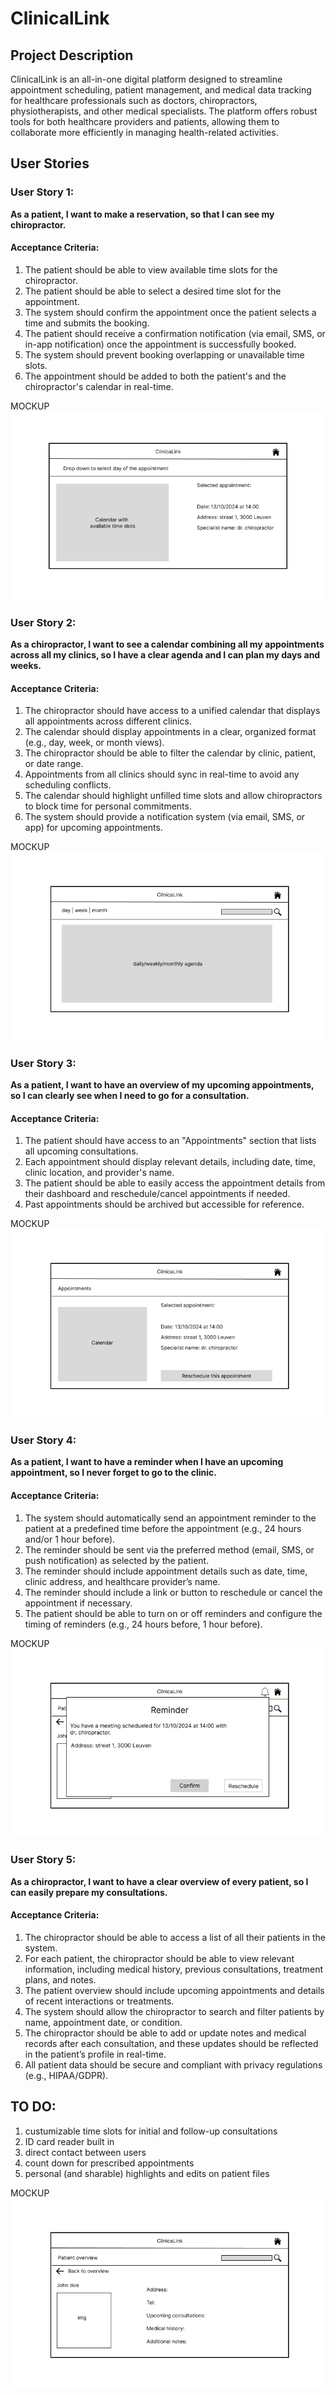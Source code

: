 # ClinicalLink

## Project Description
ClinicalLink is an all-in-one digital platform designed to streamline appointment scheduling, patient management, and medical data tracking for healthcare professionals such as doctors, chiropractors, physiotherapists, and other medical specialists. The platform offers robust tools for both healthcare providers and patients, allowing them to collaborate more efficiently in managing health-related activities.

## User Stories

### User Story 1:
**As a patient, I want to make a reservation, so that I can see my chiropractor.**

#### Acceptance Criteria:
1. The patient should be able to view available time slots for the chiropractor.
2. The patient should be able to select a desired time slot for the appointment.
3. The system should confirm the appointment once the patient selects a time and submits the booking.
4. The patient should receive a confirmation notification (via email, SMS, or in-app notification) once the appointment is successfully booked.
5. The system should prevent booking overlapping or unavailable time slots.
6. The appointment should be added to both the patient's and the chiropractor's calendar in real-time.

MOCKUP
![alt text](<User story 1.png>)

### User Story 2:
**As a chiropractor, I want to see a calendar combining all my appointments across all my clinics, so I have a clear agenda and I can plan my days and weeks.**

#### Acceptance Criteria:
1. The chiropractor should have access to a unified calendar that displays all appointments across different clinics.
2. The calendar should display appointments in a clear, organized format (e.g., day, week, or month views).
3. The chiropractor should be able to filter the calendar by clinic, patient, or date range.
4. Appointments from all clinics should sync in real-time to avoid any scheduling conflicts.
5. The calendar should highlight unfilled time slots and allow chiropractors to block time for personal commitments.
6. The system should provide a notification system (via email, SMS, or app) for upcoming appointments.

MOCKUP
![alt text](<User story 2.png>)

### User Story 3:
**As a patient, I want to have an overview of my upcoming appointments, so I can clearly see when I need to go for a consultation.**

#### Acceptance Criteria:
1. The patient should have access to an "Appointments" section that lists all upcoming consultations.
2. Each appointment should display relevant details, including date, time, clinic location, and provider's name.
3. The patient should be able to easily access the appointment details from their dashboard and reschedule/cancel appointments if needed.
4. Past appointments should be archived but accessible for reference.

MOCKUP
![alt text](<User story 3.png>)

### User Story 4:
**As a patient, I want to have a reminder when I have an upcoming appointment, so I never forget to go to the clinic.**

#### Acceptance Criteria:
1. The system should automatically send an appointment reminder to the patient at a predefined time before the appointment (e.g., 24 hours and/or 1 hour before).
2. The reminder should be sent via the preferred method (email, SMS, or push notification) as selected by the patient.
3. The reminder should include appointment details such as date, time, clinic address, and healthcare provider’s name.
4. The reminder should include a link or button to reschedule or cancel the appointment if necessary.
5. The patient should be able to turn on or off reminders and configure the timing of reminders (e.g., 24 hours before, 1 hour before).

MOCKUP
![alt text](<User story 4.png>)

### User Story 5:
**As a chiropractor, I want to have a clear overview of every patient, so I can easily prepare my consultations.**

#### Acceptance Criteria:
1. The chiropractor should be able to access a list of all their patients in the system.
2. For each patient, the chiropractor should be able to view relevant information, including medical history, previous consultations, treatment plans, and notes.
3. The patient overview should include upcoming appointments and details of recent interactions or treatments.
4. The system should allow the chiropractor to search and filter patients by name, appointment date, or condition.
5. The chiropractor should be able to add or update notes and medical records after each consultation, and these updates should be reflected in the patient’s profile in real-time.
6. All patient data should be secure and compliant with privacy regulations (e.g., HIPAA/GDPR).


## TO DO:
1. custumizable time slots for initial and follow-up consultations
2. ID card reader built in
3. direct contact between users
4. count down for prescribed appointments
5. personal (and sharable) highlights and edits on patient files

MOCKUP
![alt text](<User story 5.png>)
